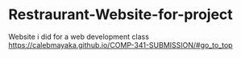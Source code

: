 # Restraurant-Website-for-project
Website i did for a web development class
https://calebmayaka.github.io/COMP-341-SUBMISSION/#go_to_top
